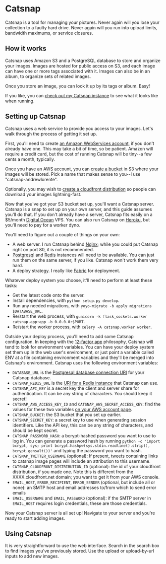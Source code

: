# Catsnap

Catsnap is a tool for managing your pictures. Never again will you lose your collection to a faulty hard drive. Never again will you run into upload limits, bandwidth maximums, or service closures.

## How it works

Catsnap uses Amazon S3 and a PostgreSQL database to store and organize your images. Images are hosted for public access on S3, and each image can have one or more tags associated with it. Images can also be in an album, to organize sets of related images.

Once you store an image, you can look it up by its tags or album. Easy!

If you like, you can [check out my Catsnap instance](https://catsnap.erincall.com) to see what it looks like when running.

## Setting up Catsnap

Catsnap uses a web service to provide you access to your images. Let's walk through the process of getting it set up.

First, you'll need to create [an Amazon WebServices account](https://aws.amazon.com/), if you don't already have one. This may take a bit of time, so be patient. Amazon will require a credit card, but the cost of running Catsnap will be tiny--a few cents a month, typically.

Once you have an AWS account, you can [create a bucket](https://console.aws.amazon.com/s3/home) in S3 where your images will be stored. Pick a name that makes sense to you--I use "catsnap-andrewlorente".

Optionally, you may wish to [create a cloudfront distribution](https://console.aws.amazon.com/cloudfront/home) so people can download your images lightning-fast.

Now that you've got your S3 bucket set up, you'll want a Catsnap server. Catsnap is a snap to set up on your own server, and this guide assumes you'll do that. If you don't already have a server, Catsnap fits easily on a $5/month [Digital Ocean](https://www.digitalocean.com/) VPS. You can also run Catsnap on [Heroku](https://www.heroku.com/), but you'll need to pay for a worker dyno.

You'll need to figure out a couple of things on your own:

* A web server. I run Catsnap behind [Nginx](http://nginx.org/); while you could put Catsnap right on port 80, it is not recommended.
* [Postgresql](http://www.postgresql.org/) and [Redis](http://redis.io/) instances will need to be available. You can just run them on the same server, if you like. Catsnap won't work them very hard.
* A deploy strategy. I really like [Fabric](http://www.fabfile.org/) for deployment.

Whatever deploy system you choose, it'll need to perform at least these tasks:

* Get the latest code onto the server.
* Install dependencies, with `python setup.py develop`.
* Run any needed migrations, with `yoyo-migrate -b apply migrations $DATABASE_URL`.
* Re/start the web process, with `gunicorn -k flask_sockets.worker catsnap.app:app -b 0.0.0.0:$PORT`.
* Re/start the worker process, with `celery -A catsnap.worker worker`.

Outside your deploy process, you'll need to add some Catsnap configuration. In keeping with the [12-factor app](http://12factor.net/) philosophy, Catsnap will tend to look for environment variables. You can have your deploy system set them up in the web user's environment, or just point a variable called ENV at a file containing environment variables and they'll be merged into Catsnap's environment. Catsnap uses the following environment variables:

* `DATABASE_URL` is the [Postgresql database connection URI](http://www.postgresql.org/docs/9.2/static/libpq-connect.html#AEN38208) for your Catsnap database.
* `CATSNAP_REDIS_URL` is the [URI for a Redis instance](http://celery.readthedocs.org/en/latest/getting-started/brokers/redis.html) that Catsnap can use.
* `CATSNAP_API_KEY` is a secret key the client and server share for authentication. It can be any string of characters. You should keep it secret!
* `CATSNAP_AWS_ACCESS_KEY_ID` and `CATSNAP_AWS_SECRET_ACCESS_KEY`: find the values for these two variables [on your AWS account page](https://portal.aws.amazon.com/gp/aws/securityCredentials#access_credentials).
* `CATSNAP_BUCKET`: the S3 bucket that you set up earlier.
* `CATSNAP_SECRET_KEY`: a secret key to use when generating session identifiers. Like the API key, this can be any string of characters, and should be kept secret.
* `CATSNAP_PASSWORD_HASH`: a bcrypt-hashed password you want to use to log in. You can generate a password hash by running `python -c 'import bcrypt, sys; print bcrypt.hashpw(sys.stdin.readline().strip(), bcrypt.gensalt())'` and typing the password you want to hash.
* `CATSNAP_TWITTER_USERNAME` (optional): If present, tweets containing links to catsnap image pages will include an attribution to this username.
* `CATSNAP_CLOUDFRONT_DISTRIBUTION_ID` (optional): the id of your cloudfront distribution, if you made one. Note this is different from the XXXX.cloudfront.net domain; you want to get it from your AWS console.
* `EMAIL_HOST`, `ERROR_RECIPIENT`, `ERROR_SENDER` (optional, but include all or none): an SMTP host and email addresses to/from which to send error emails
* `EMAIL_USERNAME` and `EMAIL_PASSWORD` (optional): if the SMTP server in `EMAIL_HOST` requires login credentials, these are those credentials.

Now your Catsnap server is all set up! Navigate to your server and you're ready to start adding images.

## Using Catsnap

It is very straightforward to use the web interface. Search in the search box to find images you've previously stored. Use the upload or upload-by-url inputs to add new images.
